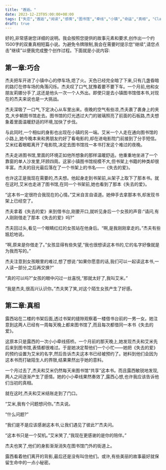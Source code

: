 ```yaml
---
title: "邂逅。"
date: 2023-12-23T05:00:00+08:00
tags: ["失恋","邂逅","阅读","感情","图书馆","牵线","小镇","命运","真相", "Claude"]
draft: true
--- 
```


好的,非常感谢您详细的说明。我会按照您提供的故事元素和要求,创作出一个约1500字的双重真相短篇小说。为避免令牌限制,我会在需要时提示您"继续",请您点击"继续"以便我完成整个创作过程。下面就是小说内容:

## 第一章:巧合

杰夫把车开进了小镇中心的停车场,熄了火。天色已经完全暗了下来,只有几盏昏暗的路灯在停车场的角落闪烁。杰夫叹了口气,犹豫着要不要下车。一个月前,他和女朋友莉娜分手了,这还是他头一次一个人外出。即使只是去小镇图书馆借本书,对现在的杰夫来说也是一大挑战。

杰夫深吸了一口气,下定决心从车里出来。夜晚的空气有些凉,杰夫裹了裹身上的夹克,大步朝图书馆走去。图书馆的灯光透过大门的玻璃照亮了前面的石板路,杰夫想象着里面温暖舒适的环境,加快了步伐。

与此同时,一个相似的身影也出现在小镇的另一端。艾米一个人走在通向图书馆的小路上,她今晚本来和男朋友约好了看电影的,却在进电影院门前接到了分手短信。艾米红着眼眶离开了电影院,决定去图书馆找一本书打发这个难过的夜晚。

杰夫走进图书馆,里面的环境正如他所想象的那样温暖舒适。他重重地坐进了一个靠窗的单人沙发里,环顾四周。这家小镇图书馆规模不大,但书架上书籍的种类却很丰富。杰夫的目光最后落在了一个书架上的书名——《失去的爱》。

也许这正是我现在需要的,杰夫想。他起身走到书架前,从架子上取下了那本书。就在这时,艾米也走进了图书馆,在同一个书架前,她也看到了那本《失去的爱》。

“这本书一定很符合我现在的心情。”艾米自言自语道。她伸手去拿那本书,却发现书架上已经空了。

杰夫拿着《失去的爱》来到借书台,刚要开口,就听见身后一个女孩的声音:“请问,有人刚刚借走了那本《失去的爱》吗?”

杰夫回过头,看见一个眼睛红红的女孩站在他身后。“啊,是我刚刚拿走的。”杰夫有些尴尬地说。

“啊,原来是你借走了。”女孩显得有些失望,“我也很想读这本书的,它的名字好像就是为我而写的。”

杰夫注意到女孩眼里的难过,想了想说:“如果你愿意的话,我们可以一起读这本书,一人读一部分,之后再交换?”

“真的可以吗?”女孩的眼中闪过一丝喜悦,“那就太好了,我叫艾米。” 

“我是杰夫,很高兴认识你。”杰夫笑了笑,对这个陌生女孩产生了好感。

## 第二章:真相

露西站在二楼的书架后面,透过书架的缝隙观察着一楼借书台前的一男一女。她注意到这两人已经有一周每天晚上都来图书馆了,而且每次都借同一本书《失去的爱》。

这原本只是露西的一次小小牵线搭桥。一个月前的那天晚上,她发现杰夫和艾米先后来到图书馆,表情都很难过。于是她决定帮他们一个小忙――她把《失去的爱》的预约设置为艾米的名字,然后告诉杰夫这本书已经被预约了。她料到他们会因为这本书而打破陌生人的界限,结果果然出乎她的意料。

一个月过去了,杰夫和艾米仍然每天来图书馆“共享”这本书。而且露西敏锐地发现,两人之间逐渐产生了感情。她的小小牵线果然奏效了,露西心想,也许我应该告诉他们当初的真相。

就在这时,杰夫和艾米结账走到了门口。

“艾米,我有个问题想问你。”杰夫说。

“什么问题?”

“我们是不是应该感谢这本书,让我们遇见了彼此?”杰夫问。

“这本书只是一个契机。”艾米笑了,“我现在更感谢的是你的陪伴。”

杰夫也笑了,他们的身影渐渐消失在图书馆门外的街道上。 

露西看着他们离开的背影,最后还是没有叫住他们。或许,有些美丽的故事最好就保留生命中的一点小秘密。